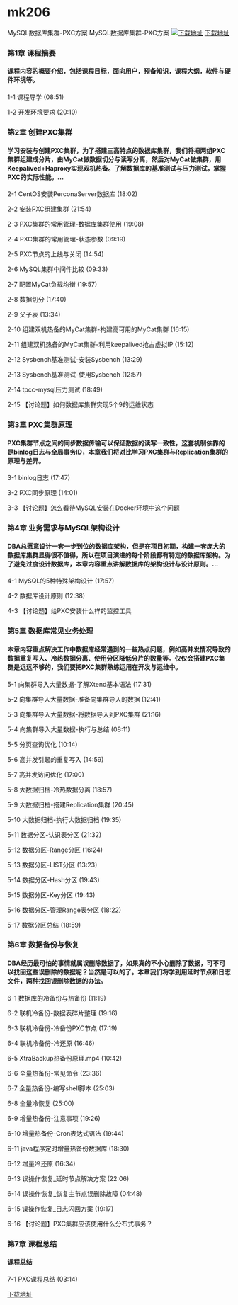 # mk206
MySQL数据库集群-PXC方案
MySQL数据库集群-PXC方案
[![下载地址](https://img.mukewang.com/szimg/5fd18b0a094cbb5405400304.jpg "下载地址")](https://51xueit.vip "下载地址")
[下载地址](https://51xueit.vip "下载地址")
### 第1章 课程摘要 

#### 课程内容的概要介绍，包括课程目标，面向用户，预备知识，课程大纲，软件与硬件环境等。
1-1 课程导学 (08:51)

1-2 开发环境要求 (20:10)


### 第2章 创建PXC集群

#### 学习安装与创建PXC集群，为了搭建三高特点的数据库集群，我们将把两组PXC集群组建成分片，由MyCat做数据切分与读写分离，然后对MyCat做集群，用Keepalived+Haproxy实现双机热备。了解数据库的基准测试与压力测试，掌握PXC的实际性能。...
2-1 CentOS安装PerconaServer数据库 (18:02)

2-2 安装PXC组建集群 (21:54)

2-3 PXC集群的常用管理-数据库集群使用 (19:08)

2-4 PXC集群的常用管理-状态参数 (09:19)

2-5 PXC节点的上线与关闭 (14:54)

2-6 MySQL集群中间件比较 (09:33)

2-7 配置MyCat负载均衡 (19:57)

2-8 数据切分 (17:40)

2-9 父子表 (13:34)

2-10 组建双机热备的MyCat集群-构建高可用的MyCat集群 (16:15)

2-11 组建双机热备的MyCat集群-利用keepalived抢占虚拟IP (15:12)

2-12 Sysbench基准测试-安装Sysbench (13:29)

2-13 Sysbench基准测试-使用Sysbench (12:57)

2-14 tpcc-mysql压力测试 (18:49)

2-15 【讨论题】如何数据库集群实现5个9的运维状态


### 第3章 PXC集群原理 

#### PXC集群节点之间的同步数据传输可以保证数据的读写一致性，这套机制依靠的是binlog日志与全局事务ID，本章我们将对比学习PXC集群与Replication集群的原理与差异。
3-1 binlog日志 (17:47)

3-2 PXC同步原理 (14:01)

3-3 【讨论题】怎么看待MySQL安装在Docker环境中这个问题


### 第4章 业务需求与MySQL架构设计

#### DBA总愿意设计一套一步到位的数据库架构，但是在项目初期，构建一套庞大的数据库集群显得很不值得，所以在项目演进的每个阶段都有特定的数据库架构。为了避免过度设计数据库，本章内容重点讲解数据库的架构设计与设计原则。...
4-1 MySQL的5种特殊架构设计 (17:57)

4-2 数据库设计原则 (12:38)

4-3 【讨论题】给PXC安装什么样的监控工具


### 第5章 数据库常见业务处理 

#### 本章内容重点解决工作中数据库经常遇到的一些热点问题，例如高并发情况导致的数据重复写入、冷热数据分离、使用分区降低分片的数量等。仅仅会搭建PXC集群是远远不够的，我们要把PXC集群熟练运用在开发与运维中。
5-1 向集群导入大量数据-了解Xtend基本语法 (17:31)

5-2 向集群导入大量数据-准备向集群导入的数据 (12:41)

5-3 向集群导入大量数据-将数据导入到PXC集群 (21:16)

5-4 向集群导入大量数据-执行与总结 (08:11)

5-5 分页查询优化 (10:14)

5-6 高并发引起的重复写入 (14:59)

5-7 高并发访问优化 (17:00)

5-8 大数据归档-冷热数据分离 (18:57)

5-9 大数据归档-搭建Replication集群 (20:45)

5-10 大数据归档-执行大数据归档 (19:35)

5-11 数据分区-认识表分区 (21:32)

5-12 数据分区-Range分区 (16:24)

5-13 数据分区-LIST分区 (13:23)

5-14 数据分区-Hash分区 (19:43)

5-15 数据分区-Key分区 (19:43)

5-16 数据分区-管理Range表分区 (18:22)

5-17 数据分区总结 (18:59)


### 第6章 数据备份与恢复

#### DBA经历最可怕的事情就属误删除数据了，如果真的不小心删除了数据，可不可以找回这些误删除的数据呢？当然是可以的了。本章我们将学到用延时节点和日志文件，两种找回误删除数据的办法。
6-1 数据库的冷备份与热备份 (11:19)

6-2 联机冷备份-数据表碎片整理 (19:16)

6-3 联机冷备份-冷备份PXC节点 (17:19)

6-4 联机冷备份-冷还原 (16:46)

6-5 XtraBackup热备份原理.mp4 (10:42)

6-6 全量热备份-常见命令 (23:36)

6-7 全量热备份-编写shell脚本 (25:03)

6-8 全量冷恢复 (25:00)

6-9 增量热备份-注意事项 (19:26)

6-10 增量热备份-Cron表达式语法 (19:44)

6-11 java程序定时增量热备份数据库 (18:30)

6-12 增量冷还原 (16:34)

6-13 误操作恢复_延时节点解决方案 (22:06)

6-14 误操作恢复_恢复主节点误删除故障 (04:48)

6-15 误操作恢复_日志闪回方案 (19:17)

6-16 【讨论题】PXC集群应该使用什么分布式事务？


### 第7章 课程总结

#### 课程总结
7-1 PXC课程总结 (03:14)


[下载地址](https://51xueit.vip "下载地址")
